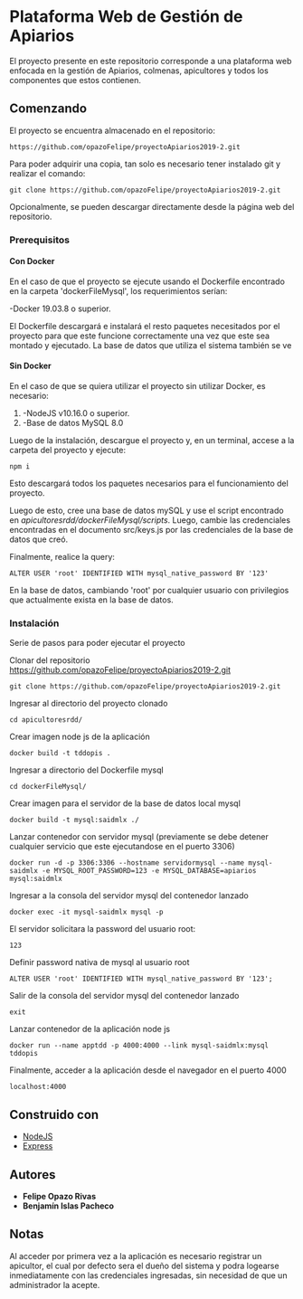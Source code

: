 # Plataforma Web de Gestión de Apiarios

El proyecto presente en este repositorio corresponde a una plataforma web enfocada en la gestión de Apiarios, colmenas, apicultores y todos los componentes que estos contienen. 

## Comenzando

El proyecto se encuentra almacenado en el repositorio: 

```
https://github.com/opazoFelipe/proyectoApiarios2019-2.git
```

Para poder adquirir una copia, tan solo es necesario tener instalado git y realizar el comando:

```
git clone https://github.com/opazoFelipe/proyectoApiarios2019-2.git
```

Opcionalmente, se pueden descargar directamente desde la página web del repositorio.

### Prerequisitos

#### Con Docker

En el caso de que el proyecto se ejecute usando el Dockerfile encontrado en la carpeta 'dockerFileMysql', los requerimientos serían:

-Docker 19.03.8 o superior.

El Dockerfile descargará e instalará el resto paquetes necesitados por el proyecto para que este funcione correctamente una vez que este sea montado y ejecutado. 
La base de datos que utiliza el sistema también se ve 

#### Sin Docker

En el caso de que se quiera utilizar el proyecto sin utilizar Docker, es necesario:

1. -NodeJS v10.16.0 o superior.
2. -Base de datos MySQL 8.0


Luego de la instalación, descargue el proyecto y, en un terminal, accese a la carpeta del proyecto y ejecute: 

```
npm i
```

Esto descargará todos los paquetes necesarios para el funcionamiento del proyecto.

Luego de esto, cree una base de datos mySQL y use el script encontrado en *apicultoresrdd/dockerFileMysql/scripts*. Luego, cambie las credenciales encontradas en el documento src/keys.js por las credenciales de la base de datos que creó.

Finalmente, realice la query:

```
ALTER USER 'root' IDENTIFIED WITH mysql_native_password BY '123'
```

En la base de datos, cambiando 'root' por cualquier usuario con privilegios que actualmente exista en la base de datos.


### Instalación

Serie de pasos para poder ejecutar el proyecto

Clonar del repositorio https://github.com/opazoFelipe/proyectoApiarios2019-2.git

```
git clone https://github.com/opazoFelipe/proyectoApiarios2019-2.git
```
Ingresar al directorio del proyecto clonado

```
cd apicultoresrdd/                                                                                                    
```

Crear imagen node js de la aplicación

```
docker build -t tddopis .                                                                                               
```

Ingresar a directorio del Dockerfile mysql

```
cd dockerFileMysql/                                                                                           
```

Crear imagen para el servidor de la base de datos local mysql

```
docker build -t mysql:saidmlx ./
```

Lanzar contenedor con servidor mysql (previamente se debe detener cualquier servicio que este ejecutandose en el puerto 3306) 

```
docker run -d -p 3306:3306 --hostname servidormysql --name mysql-saidmlx -e MYSQL_ROOT_PASSWORD=123 -e MYSQL_DATABASE=apiarios mysql:saidmlx
```

Ingresar a la consola del servidor mysql del contenedor lanzado
```
docker exec -it mysql-saidmlx mysql -p
```

El servidor solicitara la password del usuario root:
```
123
```

Definir password nativa de mysql al usuario root
```
ALTER USER 'root' IDENTIFIED WITH mysql_native_password BY '123';
```

Salir de la consola del servidor mysql del contenedor lanzado
```
exit
```

Lanzar contenedor de la aplicación node js 
```
docker run --name apptdd -p 4000:4000 --link mysql-saidmlx:mysql tddopis
```

Finalmente, acceder a la aplicación desde el navegador en el puerto 4000
```
localhost:4000
```

## Construido con 

* [NodeJS](https://nodejs.org/es/) 
* [Express](https://expressjs.com/es/) 


## Autores

* **Felipe Opazo Rivas** 
* **Benjamín Islas Pacheco**  

## Notas

Al acceder por primera vez a la aplicación es necesario registrar un apicultor, 
el cual por defecto sera el dueño del sistema y podra logearse inmediatamente 
con las credenciales ingresadas, sin necesidad de que un 
administrador la acepte.


